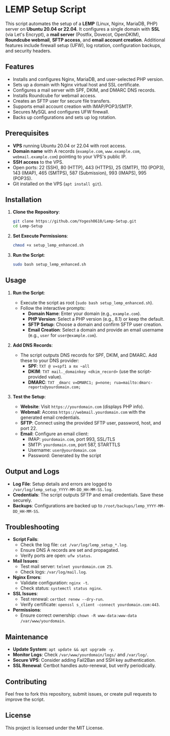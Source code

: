 # LEMP Setup Script

This script automates the setup of a **LEMP** (Linux, Nginx, MariaDB, PHP) server on **Ubuntu 20.04 or 22.04**. It configures a single domain with **SSL** (via Let's Encrypt), a **mail server** (Postfix, Dovecot, OpenDKIM), **Roundcube webmail**, **SFTP access**, and **email account creation**. Additional features include firewall setup (UFW), log rotation, configuration backups, and security headers.

## Features
- Installs and configures Nginx, MariaDB, and user-selected PHP version.
- Sets up a domain with Nginx virtual host and SSL certificate.
- Configures a mail server with SPF, DKIM, and DMARC DNS records.
- Installs Roundcube for webmail access.
- Creates an SFTP user for secure file transfers.
- Supports email account creation with IMAP/POP3/SMTP.
- Secures MySQL and configures UFW firewall.
- Backs up configurations and sets up log rotation.

## Prerequisites
- **VPS** running Ubuntu 20.04 or 22.04 with root access.
- **Domain name** with A records (`example.com`, `www.example.com`, `webmail.example.com`) pointing to your VPS's public IP.
- **SSH access** to the VPS.
- Open ports: 22 (SSH), 80 (HTTP), 443 (HTTPS), 25 (SMTP), 110 (POP3), 143 (IMAP), 465 (SMTPS), 587 (Submission), 993 (IMAPS), 995 (POP3S).
- Git installed on the VPS (`apt install git`).

## Installation
1. **Clone the Repository**:
   ```bash
   git clone https://github.com/Yogesh0610/Lemp-Setup.git
   cd Lemp-Setup
   ```

2. **Set Execute Permissions**:
   ```bash
   chmod +x setup_lemp_enhanced.sh
   ```

3. **Run the Script**:
   ```bash
   sudo bash setup_lemp_enhanced.sh
   ```

## Usage
1. **Run the Script**:
   - Execute the script as root (`sudo bash setup_lemp_enhanced.sh`).
   - Follow the interactive prompts:
     - **Domain Name**: Enter your domain (e.g., `example.com`).
     - **PHP Version**: Select a PHP version (e.g., 8.1) or keep the default.
     - **SFTP Setup**: Choose a domain and confirm SFTP user creation.
     - **Email Creation**: Select a domain and provide an email username (e.g., `user` for `user@example.com`).

2. **Add DNS Records**:
   - The script outputs DNS records for SPF, DKIM, and DMARC. Add these to your DNS provider:
     - **SPF**: `TXT @ v=spf1 a mx ~all`
     - **DKIM**: `TXT mail._domainkey <dkim_record>` (use the script-provided value).
     - **DMARC**: `TXT _dmarc v=DMARC1; p=none; rua=mailto:dmarc-reports@yourdomain.com;`

3. **Test the Setup**:
   - **Website**: Visit `https://yourdomain.com` (displays PHP info).
   - **Webmail**: Access `https://webmail.yourdomain.com` with the generated email credentials.
   - **SFTP**: Connect using the provided SFTP user, password, host, and port 22.
   - **Email**: Configure an email client:
     - IMAP: `yourdomain.com`, port 993, SSL/TLS
     - SMTP: `yourdomain.com`, port 587, STARTTLS
     - Username: `user@yourdomain.com`
     - Password: Generated by the script

## Output and Logs
- **Log File**: Setup details and errors are logged to `/var/log/lemp_setup_YYYY-MM-DD_HH-MM-SS.log`.
- **Credentials**: The script outputs SFTP and email credentials. Save these securely.
- **Backups**: Configurations are backed up to `/root/backups/lemp_YYYY-MM-DD_HH-MM-SS`.

## Troubleshooting
- **Script Fails**:
  - Check the log file: `cat /var/log/lemp_setup_*.log`.
  - Ensure DNS A records are set and propagated.
  - Verify ports are open: `ufw status`.
- **Mail Issues**:
  - Test mail server: `telnet yourdomain.com 25`.
  - Check logs: `/var/log/mail.log`.
- **Nginx Errors**:
  - Validate configuration: `nginx -t`.
  - Check status: `systemctl status nginx`.
- **SSL Issues**:
  - Test renewal: `certbot renew --dry-run`.
  - Verify certificate: `openssl s_client -connect yourdomain.com:443`.
- **Permissions**:
  - Ensure correct ownership: `chown -R www-data:www-data /var/www/yourdomain`.

## Maintenance
- **Update System**: `apt update && apt upgrade -y`.
- **Monitor Logs**: Check `/var/www/yourdomain/logs/` and `/var/log/`.
- **Secure VPS**: Consider adding Fail2Ban and SSH key authentication.
- **SSL Renewal**: Certbot handles auto-renewal, but verify periodically.

## Contributing
Feel free to fork this repository, submit issues, or create pull requests to improve the script.

## License
This project is licensed under the MIT License.